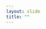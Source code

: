 ```yaml
---
layout: slide
title: ""
---
```


<section data-background-image="assets/images/Slide24.png" data-background-size="70%" data-background-position="center"/>